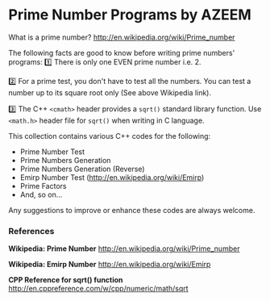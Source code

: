 # Prime Number Programs by AZEEM

What is a prime number?
http://en.wikipedia.org/wiki/Prime_number

The following facts are good to know before writing prime numbers' programs:
  :one:	There is only one EVEN prime number i.e. 2.
  
  :two:	For a prime test, you don't have to test all the numbers. You can test a number up to its square root only (See above Wikipedia link).
  
  :three: 	The C++ `<cmath>` header provides a `sqrt()` standard library function. Use `<math.h>` header file for `sqrt()` when writing in C language.

This collection contains various C++ codes for the following:
-	Prime Number Test
-	Prime Numbers Generation
-	Prime Numbers Generation (Reverse)
-	Emirp Number Test (http://en.wikipedia.org/wiki/Emirp)
-	Prime Factors
-	And, so on...

Any suggestions to improve or enhance these codes are always welcome.


### References

**Wikipedia: Prime Number**
http://en.wikipedia.org/wiki/Prime_number

**Wikipedia: Emirp Number**
http://en.wikipedia.org/wiki/Emirp

**CPP Reference for sqrt() function**
http://en.cppreference.com/w/cpp/numeric/math/sqrt
